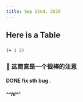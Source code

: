 ```yaml
---
title: Sep 22nd, 2020
---
```


## Here is a Table
###
```clojure
(+ 1 2)
```
### 🚀   这简直是一个很棒的注意
#### DONE fix sth bug .
##### ^^hi^^
